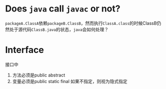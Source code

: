Does `java` call `javac` or not?
===============
`packageA.ClassA`依赖`packageB.ClassB`，然而执行`ClassA.class`的时候ClassB仍然处于源代码`ClassB.java`的状态，`java`会如何处理？

Interface
==============
接口中
1. 方法必须是public abstract
2. 变量必须是public static final
如果不指定，则视为隐式指定
